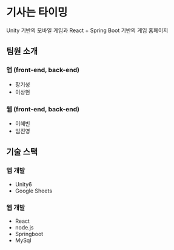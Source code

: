 # 기사는 타이밍 
Unity 기반의 모바일 게임과
React + Spring Boot 기반의 게임 홈페이지

## 팀원 소개
### 앱 (front-end, back-end)
 - 장기성
 - 이상현
### 웹 (front-end, back-end)
 - 이혜빈
 - 임진영

## 기술 스택

### 앱 개발
 - Unity6 
 - Google Sheets
   
### 웹 개발
 - React
 - node.js
 - Springboot
 - MySql
